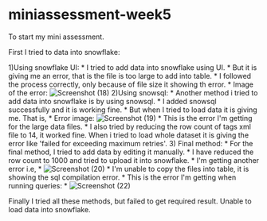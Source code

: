 # miniassessment-week5
To start my mini assessment.

First I tried to data into snowflake:

1)Using snowflake UI:
      * I tried to add data into snowflake using UI. 
      * But it is giving me an error, that is the file is too large to add into table. 
      * I followed the process correctly, only because of file size it showing th error.
      * Image of the error:
![Screenshot (18)](https://user-images.githubusercontent.com/104750237/171314030-00ee176c-84b8-4f62-b70b-029df1cb00cb.png)
2)Using snowsql:
      * Another method i tried to add data into snowflake is by using snowsql.
      * I added snowsql successfully and it is working fine.
      * But when I tried to load data it is giving me. That is,
      * Error image:
      ![Screenshot (19)](https://user-images.githubusercontent.com/104750237/171314508-cbb50440-db62-4a9f-b331-919aa367cd90.png)
      * This is the error I'm getting for the large data files.
      * I also tried by reducing the row count of tags xml file to 14, it worked fine. When i tried to load whole dataset it is giving the error like 'failed for exceeding maximum retries'.
3) Final method:
     * For the final method, I tried to add data by editing it manually.
     * I have reduced the row count to 1000 and tried to upload it into snowflake.
     * I'm getting another error i.e, 
     * ![Screenshot (20)](https://user-images.githubusercontent.com/104750237/171315559-09340699-5805-4eee-bffb-3c9b93a1d098.png)
     * I'm unable to copy the files into table, it is showing the sql compilation error.
     * This is the error I'm getting when running queries:
     * ![Screenshot (22)](https://user-images.githubusercontent.com/104750237/171315781-aa87dd01-a019-4afb-9090-2c3ebfc08baa.png)

Finally I tried all these methods, but failed to get required result. Unable to load data into snowflake.
